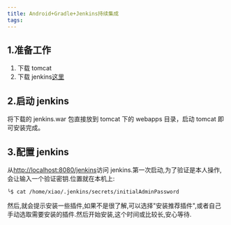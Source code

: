 ```yaml
---
title: Android+Gradle+Jenkins持续集成
tags:
---
```


## 1.准备工作

1. 下载 tomcat
2. 下载 jenkins[这里](https://jenkins.io/)

## 2.启动 jenkins

将下载的 jenkins.war 包直接放到 tomcat 下的 webapps 目录，启动 tomcat 即可安装完成。

## 3.配置 jenkins

从[http://localhost:8080/jenkins](http://localhost:8080/jenkins)访问 jenkins.第一次启动,为了验证是本人操作,会让输入一个验证密钥.位置就在本机上:

```shell
╰$ cat /home/xiao/.jenkins/secrets/initialAdminPassword
```

然后,就会提示安装一些插件,如果不是很了解,可以选择"安装推荐插件",或者自己手动选取需要安装的插件.然后开始安装,这个时间或比较长,安心等待.
